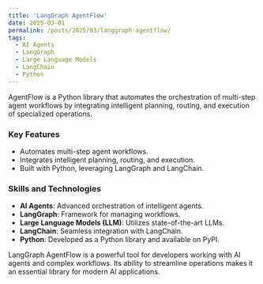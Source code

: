 ```yaml
---
title: 'LangGraph AgentFlow'
date: 2025-03-01
permalink: /posts/2025/03/langgraph-agentflow/
tags:
  - AI Agents
  - LangGraph
  - Large Language Models
  - LangChain
  - Python
---
```


AgentFlow is a Python library that automates the orchestration of multi-step agent workflows by integrating intelligent planning, routing, and execution of specialized operations.

### Key Features

- Automates multi-step agent workflows.
- Integrates intelligent planning, routing, and execution.
- Built with Python, leveraging LangGraph and LangChain.

### Skills and Technologies

- **AI Agents**: Advanced orchestration of intelligent agents.
- **LangGraph**: Framework for managing workflows.
- **Large Language Models (LLM)**: Utilizes state-of-the-art LLMs.
- **LangChain**: Seamless integration with LangChain.
- **Python**: Developed as a Python library and available on PyPI.

LangGraph AgentFlow is a powerful tool for developers working with AI agents and complex workflows. Its ability to streamline operations makes it an essential library for modern AI applications.
